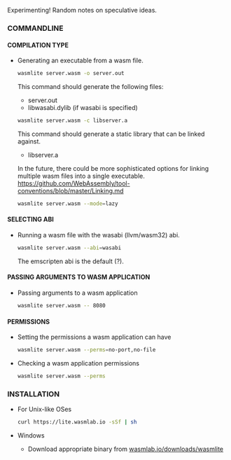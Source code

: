 Experimenting! Random notes on speculative ideas.

### COMMANDLINE

#### COMPILATION TYPE
- Generating an executable from a wasm file.

    ```bash
    wasmlite server.wasm -o server.out
    ```

    This command should generate the following files:
    * server.out
    * libwasabi.dylib (if wasabi is specified)

    ```bash
    wasmlite server.wasm -c libserver.a
    ```

    This command should generate a static library that can be linked against.
    * libserver.a

    In the future, there could be more sophisticated options for linking multiple wasm files into a single executable.
    https://github.com/WebAssembly/tool-conventions/blob/master/Linking.md

    ```bash
    wasmlite server.wasm --mode=lazy
    ```

#### SELECTING ABI
- Running a wasm file with the wasabi (llvm/wasm32) abi.

    ```bash
    wasmlite server.wasm --abi=wasabi
    ```

    The emscripten abi is the default (?).

#### PASSING ARGUMENTS TO WASM APPLICATION
- Passing arguments to a wasm application

    ```bash
    wasmlite server.wasm -- 8080
    ```

#### PERMISSIONS
- Setting the permissions a wasm application can have

    ```bash
    wasmlite server.wasm --perms=no-port,no-file
    ```

- Checking a wasm application permissions

    ```bash
    wasmlite server.wasm --perms
    ```

### INSTALLATION

- For Unix-like OSes

    ```bash
    curl https://lite.wasmlab.io -sSf | sh
    ```

- Windows
    - Download appropriate binary from [wasmlab.io/downloads/wasmlite](https://www.wasmlab.io/downloads/wasmlite)
